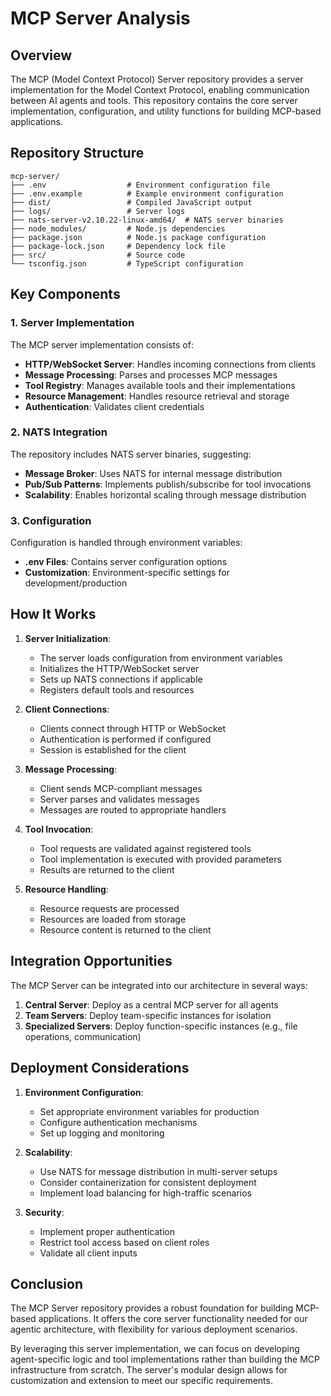 # MCP Server Analysis

## Overview

The MCP (Model Context Protocol) Server repository provides a server implementation for the Model Context Protocol, enabling communication between AI agents and tools. This repository contains the core server implementation, configuration, and utility functions for building MCP-based applications.

## Repository Structure

```
mcp-server/
├── .env                  # Environment configuration file
├── .env.example          # Example environment configuration
├── dist/                 # Compiled JavaScript output
├── logs/                 # Server logs
├── nats-server-v2.10.22-linux-amd64/  # NATS server binaries
├── node_modules/         # Node.js dependencies
├── package.json          # Node.js package configuration
├── package-lock.json     # Dependency lock file
├── src/                  # Source code
└── tsconfig.json         # TypeScript configuration
```

## Key Components

### 1. Server Implementation

The MCP server implementation consists of:

- **HTTP/WebSocket Server**: Handles incoming connections from clients
- **Message Processing**: Parses and processes MCP messages
- **Tool Registry**: Manages available tools and their implementations
- **Resource Management**: Handles resource retrieval and storage
- **Authentication**: Validates client credentials

### 2. NATS Integration

The repository includes NATS server binaries, suggesting:

- **Message Broker**: Uses NATS for internal message distribution
- **Pub/Sub Patterns**: Implements publish/subscribe for tool invocations
- **Scalability**: Enables horizontal scaling through message distribution

### 3. Configuration

Configuration is handled through environment variables:

- **.env Files**: Contains server configuration options
- **Customization**: Environment-specific settings for development/production

## How It Works

1. **Server Initialization**:
   - The server loads configuration from environment variables
   - Initializes the HTTP/WebSocket server
   - Sets up NATS connections if applicable
   - Registers default tools and resources

2. **Client Connections**:
   - Clients connect through HTTP or WebSocket
   - Authentication is performed if configured
   - Session is established for the client

3. **Message Processing**:
   - Client sends MCP-compliant messages
   - Server parses and validates messages
   - Messages are routed to appropriate handlers

4. **Tool Invocation**:
   - Tool requests are validated against registered tools
   - Tool implementation is executed with provided parameters
   - Results are returned to the client

5. **Resource Handling**:
   - Resource requests are processed
   - Resources are loaded from storage
   - Resource content is returned to the client

## Integration Opportunities

The MCP Server can be integrated into our architecture in several ways:

1. **Central Server**: Deploy as a central MCP server for all agents
2. **Team Servers**: Deploy team-specific instances for isolation
3. **Specialized Servers**: Deploy function-specific instances (e.g., file operations, communication)

## Deployment Considerations

1. **Environment Configuration**:
   - Set appropriate environment variables for production
   - Configure authentication mechanisms
   - Set up logging and monitoring

2. **Scalability**:
   - Use NATS for message distribution in multi-server setups
   - Consider containerization for consistent deployment
   - Implement load balancing for high-traffic scenarios

3. **Security**:
   - Implement proper authentication
   - Restrict tool access based on client roles
   - Validate all client inputs

## Conclusion

The MCP Server repository provides a robust foundation for building MCP-based applications. It offers the core server functionality needed for our agentic architecture, with flexibility for various deployment scenarios.

By leveraging this server implementation, we can focus on developing agent-specific logic and tool implementations rather than building the MCP infrastructure from scratch. The server's modular design allows for customization and extension to meet our specific requirements.
